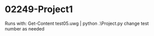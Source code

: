 # 02249-Project1
Runs with: Get-Content test05.uwg | python .\Project.py
change test number as needed 